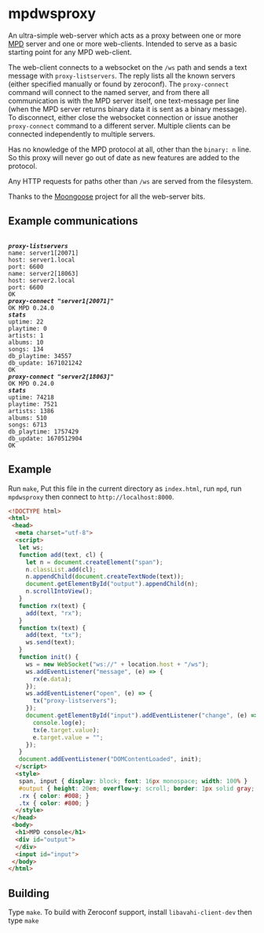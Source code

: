 # mpdwsproxy

An ultra-simple web-server which acts as a proxy between one or more [MPD](https://musicpd.org) server and one or more web-clients.
Intended to serve as a basic starting point for any MPD web-client.

The web-client connects to a websocket on the `/ws` path and sends a text message with `proxy-listservers`. The reply lists all the known servers
(either specified manually or found by zeroconf). The `proxy-connect` command will connect to the named server, and from there all communication
is with the MPD server itself, one text-message per line (when the MPD server returns binary data it is sent as a binary message). To disconnect, either
close the websocket connection or issue another `proxy-connect` command to a different server.
Multiple clients can be connected independently to multiple servers.

Has no knowledge of the MPD protocol at all, other than the `binary: n` line. So this proxy will never go out of date as new features are added to the protocol.

Any HTTP requests for paths other than `/ws` are served from the filesystem.

Thanks to the [Moongoose](https://mongoose.ws) project for all the web-server bits.

## Example communications
<pre><code>
<b><i>proxy-listservers</i></b>
name: server1[20071]
host: server1.local
port: 6600
name: server2[18063]
host: server2.local
port: 6600
OK
<b><i>proxy-connect "server1[20071]"</i></b>
OK MPD 0.24.0
<b><i>stats</i></b>
uptime: 22
playtime: 0
artists: 1
albums: 10
songs: 134
db_playtime: 34557
db_update: 1671021242
OK
<b><i>proxy-connect "server2[18063]"</i></b>
OK MPD 0.24.0
<b><i>stats</i></b>
uptime: 74218
playtime: 7521
artists: 1386
albums: 510
songs: 6713
db_playtime: 1757429
db_update: 1670512904
OK
</code></pre>


## Example

Run `make`, Put this file in the current directory as `index.html`, run `mpd`, run `mpdwsproxy` then connect to `http://localhost:8000`.

```html
<!DOCTYPE html>
<html>
 <head>
  <meta charset="utf-8">
  <script>
   let ws;
   function add(text, cl) {
     let n = document.createElement("span");
     n.classList.add(cl);
     n.appendChild(document.createTextNode(text));
     document.getElementById("output").appendChild(n);
     n.scrollIntoView();
   }
   function rx(text) {
     add(text, "rx");
   }
   function tx(text) {
     add(text, "tx");
     ws.send(text);
   }
   function init() {
     ws = new WebSocket("ws://" + location.host + "/ws");
     ws.addEventListener("message", (e) => {
       rx(e.data);
     });
     ws.addEventListener("open", (e) => {
       tx("proxy-listservers");
     });
     document.getElementById("input").addEventListener("change", (e) => { 
       console.log(e);
       tx(e.target.value);
       e.target.value = "";
     });
   }
   document.addEventListener("DOMContentLoaded", init);
  </script>
  <style>
   span, input { display: block; font: 16px monospace; width: 100% }
   #output { height: 20em; overflow-y: scroll; border: 1px solid gray; padding: 6px }
   .rx { color: #008; }
   .tx { color: #800; }
  </style>
 </head>
 <body>
  <h1>MPD console</h1>
  <div id="output">
  </div>
  <input id="input">
 </body>
</html>
```

## Building
Type `make`. To build with Zeroconf support, install `libavahi-client-dev` then type `make`
